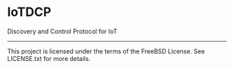 # IoTDCP
Discovery and Control Protocol for IoT

----

This project is licensed under the terms of the FreeBSD License. See LICENSE.txt for more details.
